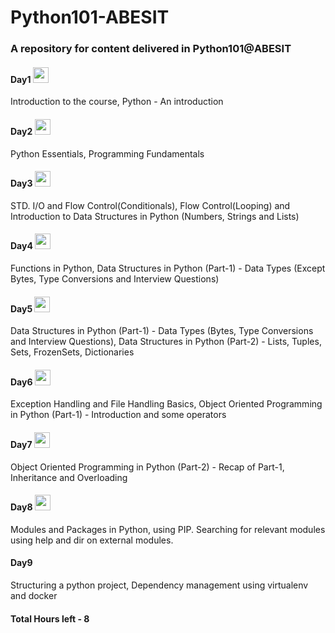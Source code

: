 # Python101-ABESIT
### A repository for content delivered in Python101@ABESIT

#### Day1 <img src="https://cdn3.iconfinder.com/data/icons/simple-web-navigation/165/tick-512.png" width="25" height="25"/>
Introduction to the course, Python - An introduction

#### Day2 <img src="https://cdn3.iconfinder.com/data/icons/simple-web-navigation/165/tick-512.png" width="25" height="25"/>
Python Essentials, Programming Fundamentals

#### Day3 <img src="https://cdn3.iconfinder.com/data/icons/simple-web-navigation/165/tick-512.png" width="25" height="25"/>
STD. I/O and Flow Control(Conditionals), Flow Control(Looping) and Introduction to Data Structures in Python (Numbers, Strings and Lists)

#### Day4 <img src="https://cdn3.iconfinder.com/data/icons/simple-web-navigation/165/tick-512.png" width="25" height="25"/>
Functions in Python, Data Structures in Python (Part-1) - Data Types (Except Bytes, Type Conversions and Interview Questions)

#### Day5 <img src="https://cdn3.iconfinder.com/data/icons/simple-web-navigation/165/tick-512.png" width="25" height="25"/>
Data Structures in Python (Part-1) - Data Types (Bytes, Type Conversions and Interview Questions), Data Structures in Python (Part-2) - Lists, Tuples, Sets, FrozenSets, Dictionaries

#### Day6 <img src="https://cdn3.iconfinder.com/data/icons/simple-web-navigation/165/tick-512.png" width="25" height="25"/>
Exception Handling and File Handling Basics, Object Oriented Programming in Python (Part-1) - Introduction and some operators 

#### Day7 <img src="https://cdn3.iconfinder.com/data/icons/simple-web-navigation/165/tick-512.png" width="25" height="25"/>
Object Oriented Programming in Python (Part-2) - Recap of Part-1, Inheritance and Overloading 

#### Day8 <img src="https://cdn3.iconfinder.com/data/icons/simple-web-navigation/165/tick-512.png" width="25" height="25"/>
Modules and Packages in Python, using PIP. Searching for relevant modules using help and dir on external modules.

#### Day9
Structuring a python project, Dependency management using virtualenv and docker

#### Total Hours left - 8
